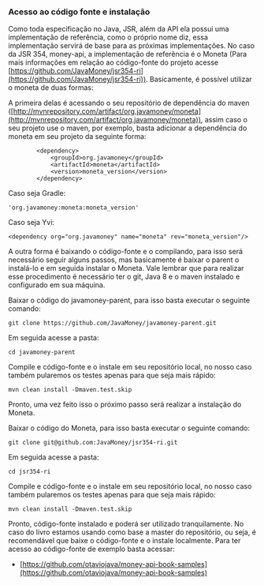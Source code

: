 ### Acesso ao código fonte e instalação

Como toda especificação no Java, JSR, além da API ela possui uma implementação de referência, como o próprio nome diz, essa implementação servirá de base para as próximas implementações. No caso da JSR 354, money-api, a implementação de referência é o Moneta (Para mais informações em relação ao código-fonte do projeto acesse [https://github.com/JavaMoney/jsr354-ri](https://github.com/JavaMoney/jsr354-ri)). Basicamente, é possível utilizar o moneta de duas formas:

A primeira delas é acessando o seu repositório de dependência do maven  ([http://mvnrepository.com/artifact/org.javamoney/moneta](http://mvnrepository.com/artifact/org.javamoney/moneta)), assim caso o seu projeto use o maven, por exemplo, basta adicionar a dependência do moneta em seu projeto da seguinte forma:

```
        <dependency>
            <groupId>org.javamoney</groupId>
            <artifactId>moneta</artifactId>
            <version>moneta_version</version>
        </dependency>
```

Caso seja Gradle:
```
'org.javamoney:moneta:moneta_version'
```

Caso seja Yvi:
```
<dependency org="org.javamoney" name="moneta" rev="moneta_version"/>
```


A outra forma é baixando o código-fonte e o compilando, para isso será necessário seguir alguns passos, mas basicamente é baixar o parent o instalá-lo e em seguida instalar o Moneta. Vale lembrar que para realizar esse procedimento é necessário ter o git, Java 8 e o maven instalado e configurado em sua máquina.


Baixar o código do javamoney-parent, para isso basta executar o seguinte comando:

```
git clone https://github.com/JavaMoney/javamoney-parent.git
```

Em seguida acesse a pasta:
```
cd javamoney-parent
```

Compile e código-fonte e o instale em seu repositório local, no nosso caso também pularemos os testes apenas para que seja mais rápido:

```
mvn clean install -Dmaven.test.skip
```

Pronto, uma vez feito isso o próximo passo será realizar a instalação do Moneta.

Baixar o código do Moneta, para isso basta executar o seguinte comando:

```
git clone git@github.com:JavaMoney/jsr354-ri.git
```

Em seguida acesse a pasta:

```
cd jsr354-ri
```

Compile e código-fonte e o instale em seu repositório local, no nosso caso também pularemos os testes apenas para que seja mais rápido:

```
mvn clean install -Dmaven.test.skip
```


Pronto, código-fonte instalado e poderá ser utilizado tranquilamente. No caso do livro estamos usando como base a master do repositório, ou seja, é recomendável que baixe o código-fonte e o instale localmente. Para ter acesso ao código-fonte de exemplo basta acessar:

* [https://github.com/otaviojava/money-api-book-samples](https://github.com/otaviojava/money-api-book-samples)

